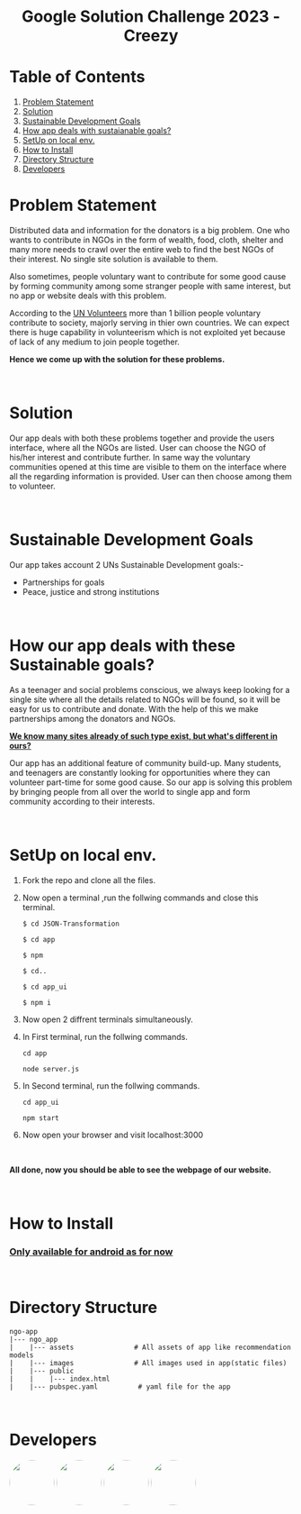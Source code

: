# <div align="center"> Google Solution Challenge 2023 - Creezy</div>

# Table of Contents
1. [ Problem Statement ](#problemstatement)
2. [ Solution ](#solution)
3. [ Sustainable Development Goals ](#goals)
4. [ How app deals with sustaianable goals? ](#deal)
5. [ SetUp on local env. ](#setup)
6. [How to Install](#install)
7. [ Directory Structure ](#structure)
8. [Developers](#developers)

<a name="problemstatement"></a>
# Problem Statement
Distributed data and information for the donators is a big problem. One who wants to contribute in NGOs in the form of wealth, food, cloth, shelter and many more needs to crawl over the entire web to find the best NGOs of their interest. No single site solution is available to them. 

Also sometimes, people voluntary want to contribute for some good cause by forming community among some stranger people with same interest, but no app or website deals with this problem.

According to the <a href="https://www.unv.org/power-volunteerism">UN Volunteers</a> more than 1 billion people voluntary contribute to society, majorly serving in thier own countries. We can expect there is huge capability in volunteerism which is not exploited yet because of lack of any medium to join people together.

<b>Hence we come up with the solution for these problems.</b>

<br>

<a name="solution"></a>
# Solution
Our app deals with both these problems together and provide the users interface, where all the NGOs are listed. User can choose the NGO of his/her interest and contribute further. In same way the voluntary communities opened at this time are visible to them on the interface where all the regarding information is provided. User can then choose among them to volunteer. 

<br>

<a name="goals"></a>
# Sustainable Development Goals
Our app takes account 2 UNs Sustainable Development goals:-
<ul>
<li>Partnerships for goals</li>
<li>Peace, justice and strong institutions</li>
</ul>

<br>

<a name="deal"></a>
# How our app deals with these Sustainable goals?
As a teenager and social problems conscious, we always keep looking for a single site where all the details related to NGOs will be found, so it will be easy for us to contribute and donate. With the help of this we make partnerships among the donators and NGOs.

<b><u> We know many sites already of such type exist, but what's different in ours? </u></b>

Our app has an additional feature of community build-up. Many students, and teenagers are constantly looking for opportunities where they can volunteer part-time for some good cause. So our app is solving this problem by bringing people from all over the world to single app and form community according to their interests.

<br>

<a name="setup"></a>
# SetUp on local env.
1. Fork the repo and clone all the files.
2. Now open a terminal ,run the follwing commands and close this terminal.

    ```
    $ cd JSON-Transformation
    ```
    ``` 
    $ cd app
    ```
    ```
    $ npm
     ```
    ```
    $ cd..
    ```
    ``` 
    $ cd app_ui
    ```
    ```
    $ npm i
    ```
3. Now open 2 diffrent terminals simultaneously.
4. In First terminal, run the follwing commands.
    ```
    cd app
    ```
    ```
    node server.js
    ```
5. In Second terminal, run the follwing commands.
    ```
    cd app_ui
    ```
    ```
    npm start
    ```
6. Now open your browser and visit localhost:3000

<br>

<b>All done, now you should be able to see the webpage of our website.</b>

<br>

<a name="install"></a>
# How to Install


<h3><u>Only available for android as for now</u></h3>
<br>

<a name="structure"></a>
# Directory Structure
```
ngo-app
|--- ngo_app
|    |--- assets               # All assets of app like recommendation models
|    |--- images               # All images used in app(static files) 
|    |--- public
|    |    |--- index.html
|    |--- pubspec.yaml          # yaml file for the app
```

<br>

<a name="developers"></a>
# Developers
<a href="https://github.com/Ayush0316"><img width="80px" style="border-radius: 100%" src="https://avatars.githubusercontent.com/u/95131125?v=4" /></a>
<a href="https://github.com/Sehaj-kahlon/"><img width="80px" style="border-radius: 100%" src="https://avatars.githubusercontent.com/u/114355575?v=4" /></a>
<a href="https://github.com/Sar-thak-3"><img width="80px" style="border-radius: 100%" src="https://avatars.githubusercontent.com/u/100359818?v=4" /></a>
<a href="https://github.com/NamanGoyal9102"><img width="80px" style="border-radius: 100%" src="https://avatars.githubusercontent.com/u/122034533?v=4" /></a>